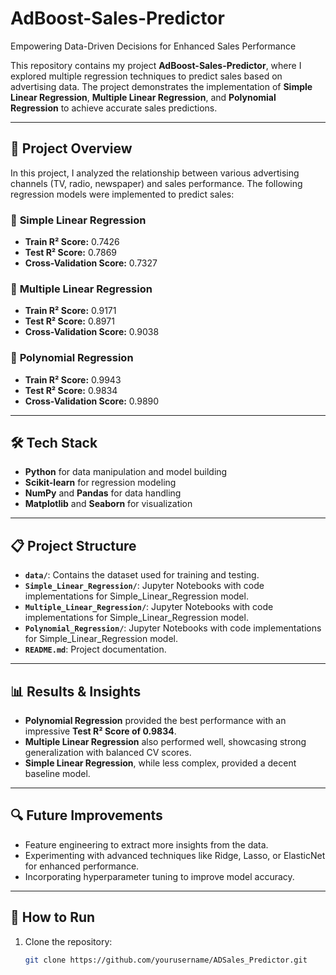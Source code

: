 # AdBoost-Sales-Predictor
Empowering Data-Driven Decisions for Enhanced Sales Performance

This repository contains my project **AdBoost-Sales-Predictor**, where I explored multiple regression techniques to predict sales based on advertising data. The project demonstrates the implementation of **Simple Linear Regression**, **Multiple Linear Regression**, and **Polynomial Regression** to achieve accurate sales predictions.

---

## 🚀 Project Overview
In this project, I analyzed the relationship between various advertising channels (TV, radio, newspaper) and sales performance. The following regression models were implemented to predict sales:

### 🔹 **Simple Linear Regression**
- **Train R² Score:** 0.7426  
- **Test R² Score:** 0.7869  
- **Cross-Validation Score:** 0.7327  

### 🔹 **Multiple Linear Regression**
- **Train R² Score:** 0.9171  
- **Test R² Score:** 0.8971  
- **Cross-Validation Score:** 0.9038  

### 🔹 **Polynomial Regression**
- **Train R² Score:** 0.9943  
- **Test R² Score:** 0.9834  
- **Cross-Validation Score:** 0.9890  

---

## 🛠️ Tech Stack
- **Python** for data manipulation and model building
- **Scikit-learn** for regression modeling
- **NumPy** and **Pandas** for data handling
- **Matplotlib** and **Seaborn** for visualization

---

## 📋 Project Structure
- **`data/`**: Contains the dataset used for training and testing.
- **`Simple_Linear_Regression/`**: Jupyter Notebooks with code implementations for  Simple_Linear_Regression model.
- **`Multiple_Linear_Regression/`**: Jupyter Notebooks with code implementations for  Simple_Linear_Regression model.
- **`Polynomial_Regression/`**: Jupyter Notebooks with code implementations for  Simple_Linear_Regression model.
- **`README.md`**: Project documentation.

---

## 📊 Results & Insights
- **Polynomial Regression** provided the best performance with an impressive **Test R² Score of 0.9834**.
- **Multiple Linear Regression** also performed well, showcasing strong generalization with balanced CV scores.
- **Simple Linear Regression**, while less complex, provided a decent baseline model.

---

## 🔍 Future Improvements
- Feature engineering to extract more insights from the data.
- Experimenting with advanced techniques like Ridge, Lasso, or ElasticNet for enhanced performance.
- Incorporating hyperparameter tuning to improve model accuracy.

---

## 📎 How to Run
1. Clone the repository:
   ```bash
   git clone https://github.com/yourusername/ADSales_Predictor.git

